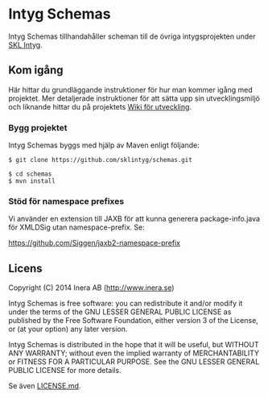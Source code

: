 # Intyg Schemas
Intyg Schemas tillhandahåller scheman till de övriga intygsprojekten under [SKL Intyg](http://github.com/sklintyg).

## Kom igång
Här hittar du grundläggande instruktioner för hur man kommer igång med projektet. Mer detaljerade instruktioner för att sätta upp sin utvecklingsmiljö och liknande hittar du på projektets [Wiki för utveckling](https://github.com/sklintyg/common/wiki).

### Bygg projektet
Intyg Schemas byggs med hjälp av Maven enligt följande:
```
$ git clone https://github.com/sklintyg/schemas.git

$ cd schemas
$ mvn install
```

### Stöd för namespace prefixes
Vi använder en extension till JAXB för att kunna generera package-info.java för XMLDSig utan namespace-prefix. Se:

https://github.com/Siggen/jaxb2-namespace-prefix

## Licens
Copyright (C) 2014 Inera AB (http://www.inera.se)

Intyg Schemas is free software: you can redistribute it and/or modify it under the terms of the GNU LESSER GENERAL PUBLIC LICENSE as published by the Free Software Foundation, either version 3 of the License, or (at your option) any later version.

Intyg Schemas is distributed in the hope that it will be useful, but WITHOUT ANY WARRANTY; without even the implied warranty of MERCHANTABILITY or FITNESS FOR A PARTICULAR PURPOSE.  See the GNU LESSER GENERAL PUBLIC LICENSE for more details.

Se även [LICENSE.md](https://github.com/sklintyg/common/blob/master/LICENSE.md). 
